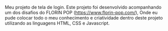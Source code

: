 Meu projeto de tela de login. Este projeto foi desenvolvido acompanhando um dos disafios do FLORIN POP (https://www.florin-pop.com/),
Onde eu pude colocar todo o meu conhecimento e criatividade dentro deste projeto utilizando as linguagens HTML, CSS e Javascript.
